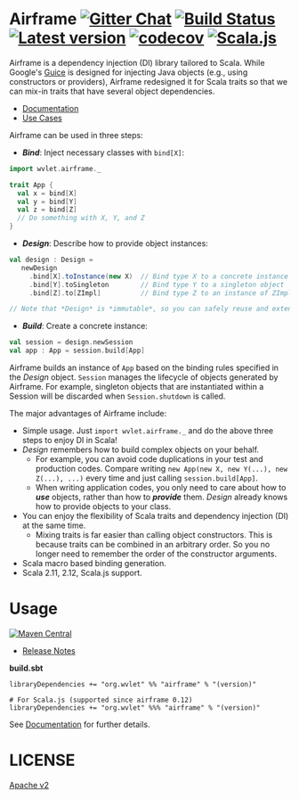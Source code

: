 # Airframe  [![Gitter Chat][gitter-badge]][gitter-link] [![Build Status](https://travis-ci.org/wvlet/airframe.svg?branch=master)](https://travis-ci.org/wvlet/airframe) [![Latest version](https://index.scala-lang.org/wvlet/airframe/airframe/latest.svg?color=orange)](https://index.scala-lang.org/wvlet/airframe) [![codecov](https://codecov.io/gh/wvlet/airframe/branch/master/graph/badge.svg)](https://codecov.io/gh/wvlet/airframe) [![Scala.js](https://www.scala-js.org/assets/badges/scalajs-0.6.20.svg)](https://www.scala-js.org)

[circleci-badge]: https://circleci.com/gh/wvlet/airframe.svg?style=svg
[circleci-link]: https://circleci.com/gh/wvlet/airframe
[gitter-badge]: https://badges.gitter.im/Join%20Chat.svg
[gitter-link]: https://gitter.im/wvlet/wvlet?utm_source=badge&utm_medium=badge&utm_campaign=pr-badge&utm_content=badge
[coverall-badge]: https://coveralls.io/repos/github/wvlet/airframe/badge.svg?branch=master
[coverall-link]: https://coveralls.io/github/wvlet/airframe?branch=master

Airframe is a dependency injection (DI) library tailored to Scala. While Google's [Guice](https://github.com/google/guice) is designed for injecting Java objects (e.g., using constructors or providers), Airframe redesigned it for Scala traits so that we can mix-in traits that have several object dependencies.

- [Documentation](http://wvlet.org/airframe/docs/)
- [Use Cases](http://wvlet.org/airframe/docs/use-cases.html)

Airframe can be used in three steps:
- ***Bind***: Inject necessary classes with `bind[X]`:
```scala
import wvlet.airframe._

trait App {
  val x = bind[X]
  val y = bind[Y]
  val z = bind[Z]
  // Do something with X, Y, and Z
}
```
- ***Design***: Describe how to provide object instances:
```scala
val design : Design =
   newDesign
     .bind[X].toInstance(new X)  // Bind type X to a concrete instance
     .bind[Y].toSingleton        // Bind type Y to a singleton object
     .bind[Z].to[ZImpl]          // Bind type Z to an instance of ZImpl

// Note that *Design* is *immutable*, so you can safely reuse and extend it by adding more bindings.     
```

- ***Build***: Create a concrete instance:
```scala
val session = design.newSession
val app : App = session.build[App]
```

Airframe builds an instance of `App` based on the binding rules specified in the *Design* object.
`Session` manages the lifecycle of objects generated by Airframe. For example, singleton objects that are instantiated within a Session will be discarded when `Session.shutdown` is called.

The major advantages of Airframe include:
- Simple usage. Just `import wvlet.airframe._` and do the above three steps to enjoy DI in Scala!
- *Design* remembers how to build complex objects on your behalf.
  - For example, you can avoid code duplications in your test and production codes. Compare writing `new App(new X, new Y(...), new Z(...), ...)` every time and just calling `session.build[App]`.
  - When writing application codes, you only need to care about how to ***use*** objects, rather than how to ***provide*** them. *Design* already knows how to provide objects to your class.
- You can enjoy the flexibility of Scala traits and dependency injection (DI) at the same time.
  - Mixing traits is far easier than calling object constructors. This is because traits can be combined in an arbitrary order. So you no longer need to remember the order of the constructor arguments.
- Scala macro based binding generation.
- Scala 2.11, 2.12, Scala.js support.

# Usage

[![Maven Central](https://maven-badges.herokuapp.com/maven-central/org.wvlet/airframe_2.11/badge.svg)](https://maven-badges.herokuapp.com/maven-central/org.wvlet/airframe_2.11)

- [Release Notes](http://wvlet.org/airframe/docs/release-notes.html)

**build.sbt**
```
libraryDependencies += "org.wvlet" %% "airframe" % "(version)"

# For Scala.js (supported since airframe 0.12)
libraryDependencies += "org.wvlet" %%% "airframe" % "(version)"
```

See [Documentation](http://wvlet.org/airframe/docs/) for further details.


# LICENSE

[Apache v2](https://github.com/wvlet/airframe/blob/master/LICENSE)
